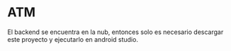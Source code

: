 <h1>ATM</h1>
<p>El backend se encuentra en la nub, entonces solo es necesario descargar este proyecto y ejecutarlo en android studio.</p>
